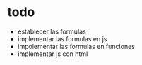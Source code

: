 # todo

- establecer las formulas
- implementar las formulas en js
- impolementar las formulas en funciones
- implementar js con html
